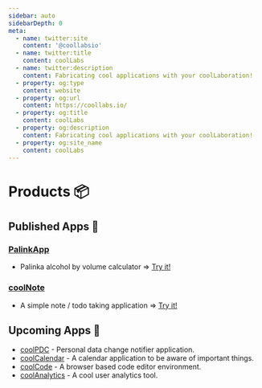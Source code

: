 ```yaml
---
sidebar: auto
sidebarDepth: 0
meta:
  - name: twitter:site
    content: '@coollabsio'
  - name: twitter:title
    content: coolLabs
  - name: twitter:description
    content: Fabricating cool applications with your coolLaboration!
  - property: og:type
    content: website
  - property: og:url
    content: https://coollabs.io/
  - property: og:title
    content: coolLabs
  - property: og:description
    content: Fabricating cool applications with your coolLaboration!
  - property: og:site_name
    content: coolLabs
---
```

# Products 📦
## Published Apps 🎉

### [PalinkApp](palinkapp.html) 
- Palinka alcohol by volume calculator => [Try it!](https://palinkapp.coollabs.io/#/)
### [coolNote](coolnote.html) 
- A simple note / todo taking application => [Try it!](https://note.coollabs.io)

## Upcoming Apps 📢

- [coolPDC](coolpdc.html) - Personal data change notifier application.
- [coolCalendar](coolcalendar.html) - A calendar application to be aware of important things.
- [coolCode](coolcode.html) - A browser based code editor environment.
- [coolAnalytics](coolanalytics.html) - A cool user analytics tool.


